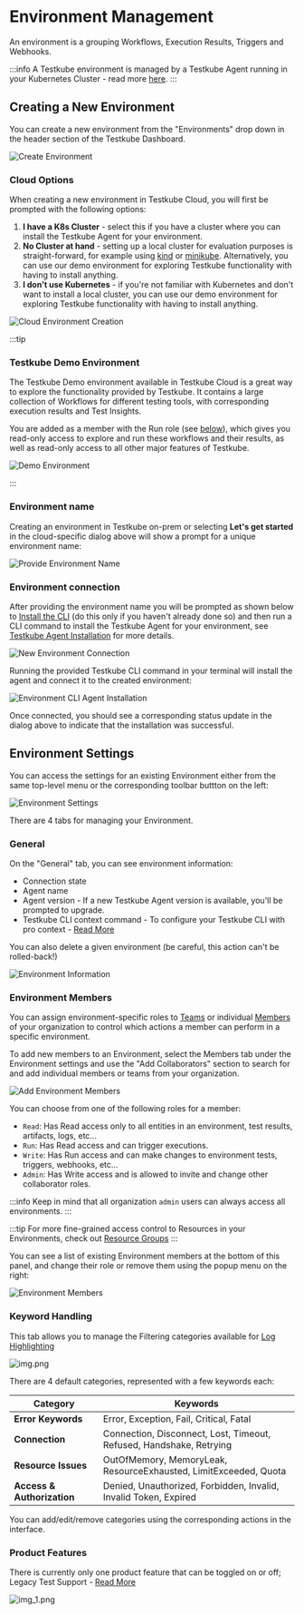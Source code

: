 # Environment Management

An environment is a grouping Workflows, Execution Results, Triggers and Webhooks.

:::info
A Testkube environment is managed by a Testkube Agent running in your Kubernetes Cluster - read more [here](../articles/architecture.md).
:::

## Creating a New Environment

You can create a new environment from the "Environments" drop down in the header section of the Testkube Dashboard.

![Create Environment](../../img/create-environment.png)

### Cloud Options

When creating a new environment in Testkube Cloud, you will first be prompted with the following options:

1. **I have a K8s Cluster** - select this if you have a cluster where you can install the Testkube Agent for your 
  environment. 
2. **No Cluster at hand** - setting up a local cluster for evaluation purposes is straight-forward, for example using [kind](https://kind.sigs.k8s.io/) 
  or [minikube](https://minikube.sigs.k8s.io/docs/). Alternatively, you can use our demo environment for exploring Testkube functionality with having to install anything.
3. **I don't use Kubernetes** - if you're not familiar with Kubernetes and don't want to install a local cluster, you can use
   our demo environment for exploring Testkube functionality with having to install anything. 

![Cloud Environment Creation](../../img/cloud-create-environment.png)


:::tip
### Testkube Demo Environment

The Testkube Demo environment available in Testkube Cloud is a great way to explore the functionality provided by Testkube. 
It contains a large collection of Workflows for different testing tools, with corresponding execution results and
Test Insights. 

You are added as a member with the Run role (see [below](/testkube-pro/articles/environment-management#environment-members)), 
which gives you read-only access to explore and run these workflows and their results, as well as read-only access to 
all other major features of Testkube.

![Demo Environment](../../img/demo-environment.png)

:::

### Environment name

Creating an environment in Testkube on-prem or selecting **Let's get started** in the cloud-specific dialog above will show
a prompt for a unique environment name:

![Provide Environment Name](../../img/create-environment-name.png)

### Environment connection

After providing the environment name you will be prompted as shown below to [Install the CLI](/articles/install/cli) 
(do this only if you haven't already done so) and then run a CLI command to install the 
Testkube Agent for your environment, see [Testkube Agent Installation][installing] for more details.

![New Environment Connection](../../img/new-environment-connection.png)

Running the provided Testkube CLI command in your terminal will install the agent and connect it to the created environment:

![Environment CLI Agent Installation](../../img/environment-cli-agent-install.png)

Once connected, you should see a corresponding status update in the dialog above to indicate that the installation
was successful.

## Environment Settings

You can access the settings for an existing Environment either from the same top-level menu or the corresponding
toolbar buttton on the left:

![Environment Settings](../../img/environment-settings.png)

There are 4 tabs for managing your Environment.

### General

On the "General" tab, you can see environment information:

- Connection state
- Agent name
- Agent version - If a new Testkube Agent version is available, you'll be prompted to upgrade.
- Testkube CLI context command - To configure your Testkube CLI with pro context - [Read More](managing-cli-context)

You can also delete a given environment (be careful, this action can't be rolled-back!)

![Environment Information](../../img/environment-information.png)

### Environment Members

You can assign environment-specific roles to [Teams](/articles/teams) or individual [Members](/testkube-pro/articles/organization-management#members) of your organization to control which 
actions a member can perform in a specific environment.

To add new members to an Environment, select the Members tab under the Environment settings and use the "Add Collaborators"
section to search for and add individual members or teams from your organization.

![Add Environment Members](../../img/add-environment-members.png)

You can choose from one of the following roles for a member:

- `Read`: Has Read access only to all entities in an environment, test results, artifacts, logs, etc...
- `Run`: Has Read access and can trigger executions.
- `Write`: Has Run access and can make changes to environment tests, triggers, webhooks, etc...
- `Admin`: Has Write access and is allowed to invite and change other collaborator roles.

:::info
Keep in mind that all organization `admin` users can always access all environments.
:::

:::tip
For more fine-grained access control to Resources in your Environments, check out [Resource Groups](/articles/resource-groups)
:::

You can see a list of existing Environment members at the bottom of this panel, and change their role or remove them
using the popup menu on the right:

![Environment Members](../../img/environment-members.png)




### Keyword Handling

This tab allows you to manage the Filtering categories available for [Log Highlighting](/testkube-pro/articles/log-highlighting)

![img.png](../../img/environment-keyword-handling.png)

There are 4 default categories, represented with a few keywords each:

| Category                   | Keywords                                                            |
|----------------------------|---------------------------------------------------------------------|
| **Error Keywords**         | Error, Exception, Fail, Critical, Fatal                             |
| **Connection**             | Connection, Disconnect, Lost, Timeout, Refused, Handshake, Retrying |
| **Resource Issues**        | OutOfMemory, MemoryLeak, ResourceExhausted, LimitExceeded, Quota    |
| **Access & Authorization** | Denied, Unauthorized, Forbidden, Invalid, Invalid Token, Expired    |

You can add/edit/remove categories using the corresponding actions in the interface.

### Product Features

There is currently only one product feature that can be toggled on or off; Legacy Test Support - [Read More](/articles/legacy-features)

![img_1.png](../../img/environment-product-features.png)

[installing]: ../../articles/install/multi-cluster.md

